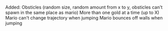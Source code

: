 Added:
Obsticles (random size, random amount from x to y, obsticles can't spawn in the same place as mario)
More than one gold at a time (up to X)
Mario can't change trajectory when jumping
Mario bounces off walls when jumping